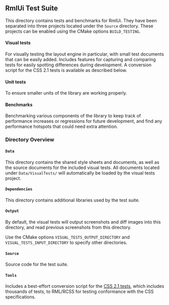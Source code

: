 ## RmlUi Test Suite

This directory contains tests and benchmarks for RmlUi. They have been separated into three projects located under the `Source` directory. These projects can be enabled using the CMake options `BUILD_TESTING`.


#### Visual tests

For visually testing the layout engine in particular, with small test documents that can be easily added. Includes features for capturing and comparing tests for easily spotting differences during development. A conversion script for the CSS 2.1 tests is available as described below.

#### Unit tests

To ensure smaller units of the library are working properly.

#### Benchmarks

Benchmarking various components of the library to keep track of performance increases or regressions for future development, and find any performance hotspots that could need extra attention.



### Directory Overview

#### `Data`

This directory contains the shared style sheets and documents, as well as the source documents for the included visual tests. All documents located under `Data/VisualTests/` will automatically be loaded by the visual tests project.

#### `Dependencies`

This directory contains additional libraries used by the test suite.

#### `Output`

By default, the visual tests will output screenshots and diff images into this directory, and read previous screenshots from this directory.

Use the CMake options `VISUAL_TESTS_OUTPUT_DIRECTORY` and `VISUAL_TESTS_INPUT_DIRECTORY` to specify other directories.

#### `Source`

Source code for the test suite.
               
#### `Tools`

Includes a best-effort conversion script for the [CSS 2.1 tests](https://www.w3.org/Style/CSS/Test/CSS2.1/), which includes thousands of tests, to RML/RCSS for testing conformance with the CSS specifications.
